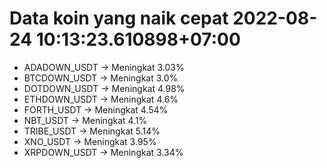 # Data koin yang naik cepat 2022-08-24 10:13:23.610898+07:00

* ADADOWN_USDT -> Meningkat 3.03%
* BTCDOWN_USDT -> Meningkat 3.0%
* DOTDOWN_USDT -> Meningkat 4.98%
* ETHDOWN_USDT -> Meningkat 4.6%
* FORTH_USDT -> Meningkat 4.54%
* NBT_USDT -> Meningkat 4.1%
* TRIBE_USDT -> Meningkat 5.14%
* XNO_USDT -> Meningkat 3.95%
* XRPDOWN_USDT -> Meningkat 3.34%
